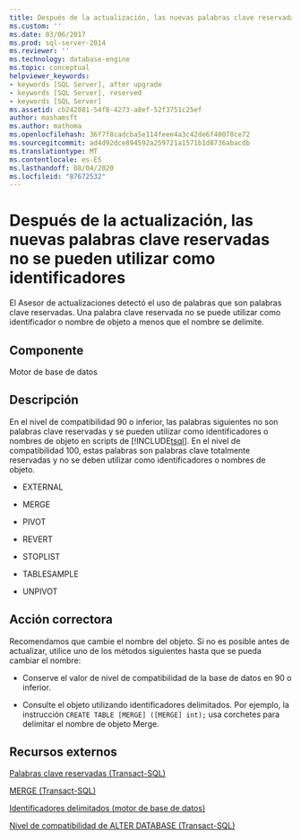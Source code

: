```yaml
---
title: Después de la actualización, las nuevas palabras clave reservadas no se pueden usar como identificadores | Microsoft Docs
ms.custom: ''
ms.date: 03/06/2017
ms.prod: sql-server-2014
ms.reviewer: ''
ms.technology: database-engine
ms.topic: conceptual
helpviewer_keywords:
- keywords [SQL Server], after upgrade
- keywords [SQL Server], reserved
- keywords [SQL Server]
ms.assetid: cb242081-54f8-4273-a8ef-52f3751c25ef
author: mashamsft
ms.author: mathoma
ms.openlocfilehash: 36f7f8cadcba5e114feee4a3c42de6f40070ce72
ms.sourcegitcommit: ad4d92dce894592a259721a1571b1d8736abacdb
ms.translationtype: MT
ms.contentlocale: es-ES
ms.lasthandoff: 08/04/2020
ms.locfileid: "87672532"
---
```

# <a name="after-upgrade-new-reserved-keywords-cannot-be-used-as-identifiers"></a>Después de la actualización, las nuevas palabras clave reservadas no se pueden utilizar como identificadores
  El Asesor de actualizaciones detectó el uso de palabras que son palabras clave reservadas. Una palabra clave reservada no se puede utilizar como identificador o nombre de objeto a menos que el nombre se delimite.  
  
## <a name="component"></a>Componente  
 Motor de base de datos  
  
## <a name="description"></a>Descripción  
 En el nivel de compatibilidad 90 o inferior, las palabras siguientes no son palabras clave reservadas y se pueden utilizar como identificadores o nombres de objeto en scripts de [!INCLUDE[tsql](../../includes/tsql-md.md)]. En el nivel de compatibilidad 100, estas palabras son palabras clave totalmente reservadas y no se deben utilizar como identificadores o nombres de objeto.  
  
-   EXTERNAL  
  
-   MERGE  
  
-   PIVOT  
  
-   REVERT  
  
-   STOPLIST  
  
-   TABLESAMPLE  
  
-   UNPIVOT  
  
## <a name="corrective-action"></a>Acción correctora  
 Recomendamos que cambie el nombre del objeto. Si no es posible antes de actualizar, utilice uno de los métodos siguientes hasta que se pueda cambiar el nombre:  
  
-   Conserve el valor de nivel de compatibilidad de la base de datos en 90 o inferior.  
  
-   Consulte el objeto utilizando identificadores delimitados. Por ejemplo, la instrucción `CREATE TABLE [MERGE] ([MERGE] int);` usa corchetes para delimitar el nombre de objeto Merge.  
  
## <a name="external-resources"></a>Recursos externos  
 [Palabras clave reservadas &#40;Transact-SQL&#41;](/sql/t-sql/language-elements/reserved-keywords-transact-sql)  
  
 [MERGE &#40;Transact-SQL&#41;](/sql/t-sql/statements/merge-transact-sql)  
  
 [Identificadores delimitados (motor de base de datos)](https://go.microsoft.com/fwlink/?LinkId=112509)  
  
 [Nivel de compatibilidad de ALTER DATABASE &#40;Transact-SQL&#41;](/sql/t-sql/statements/alter-database-transact-sql-compatibility-level)  
  
  
